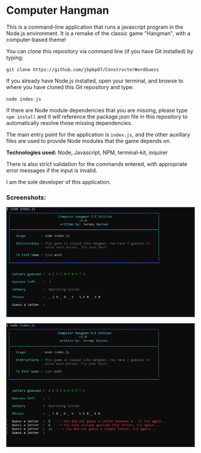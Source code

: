 # Computer Hangman

This is a command-line application that runs a javascript program in the Node.js environment. It is a remake of the classic game "Hangman", with a computer-based theme!

You can clone this repository via command line (if you have Git installed) by typing:  

`git clone https://github.com/jbpkp07/ConstructorWordGuess`

If you already have Node.js installed, open your terminal, and browse to where you have cloned this Git repository and type:  

`node index.js`

If there are Node module dependencies that you are missing, please type `npm install` and it will reference the package.json file in this repository to automatically resolve those missing dependencies.

The main entry point for the application is `index.js`, and the other auxillary files are used to provide Node modules that the game depends on.

**Technologies used:**  Node, Javascript, NPM, terminal-kit, inquirer

There is also strict validation for the commands entered, with appropriate error messages if the input is invalid.

I am the sole developer of this application.


### Screenshots:

![screenshot](https://github.com/jbpkp07/ConstructorWordGuess/blob/master/images/screenshot.png)

![validation](https://github.com/jbpkp07/ConstructorWordGuess/blob/master/images/validation.png)


